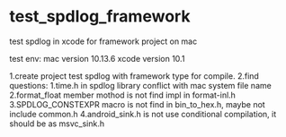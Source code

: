 # test_spdlog_framework

test spdlog in xcode for framework project on mac

test env:
mac version 10.13.6
xcode version 10.1

1.create project test spdlog with framework type for compile.
2.find questions:
  1.time.h in spdlog library conflict with mac system file name
  2.format_float member mothod is not find impl in format-inl.h
  3.SPDLOG_CONSTEXPR macro is not find in bin_to_hex.h, maybe not include common.h
  4.android_sink.h is not use conditional compilation, it should be as msvc_sink.h

